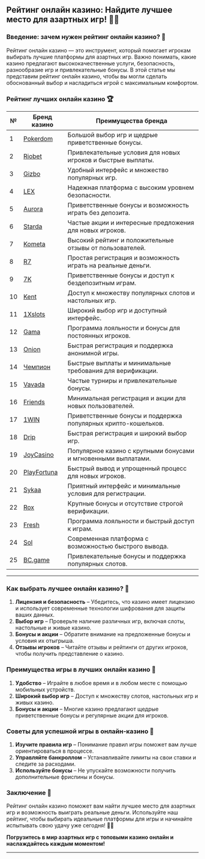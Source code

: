 ## Рейтинг онлайн казино: Найдите лучшее место для азартных игр! 🎰🏅

### Введение: зачем нужен рейтинг онлайн казино? 🎯

Рейтинг онлайн казино — это инструмент, который помогает игрокам выбирать лучшие платформы для азартных игр. Важно понимать, какие казино предлагают высококачественные услуги, безопасность, разнообразие игр и привлекательные бонусы. В этой статье мы представим рейтинг онлайн казино, чтобы вы могли сделать обоснованный выбор и насладиться игрой с максимальным комфортом.

### Рейтинг лучших онлайн казино 🏆

| №  | Бренд казино  | Преимущества бренда                                            |
|----|---------------|---------------------------------------------------------------|
| 1  | [Pokerdom](https://brandplay.link/4k77v2yx) | Большой выбор игр и щедрые приветственные бонусы.           |
| 2  | [Riobet](https://brandplay.link/7xBLTPyj) | Привлекательные условия для новых игроков и быстрые выплаты.  |
| 3  | [Gizbo](https://brandplay.link/bprXw4YV) | Удобный интерфейс и множество популярных игр.                |
| 4  | [LEX](https://brandplay.link/zW4hdDFV) | Надежная платформа с высоким уровнем безопасности.          |
| 5  | [Aurora](https://10trafic-stat2.com/click/668546556bcc6313411604bd/6766/13032/subaccount) | Приветственные бонусы и возможность играть без депозита.     |
| 6  | [Starda](https://brandplay.link/fB7xwRFL) | Частые акции и интересные предложения для новых игроков.      |
| 7  | [Kometa](https://brandplay.link/8ZymQJV8) | Высокий рейтинг и положительные отзывы от пользователей.      |
| 8  | [R7](https://brandplay.link/bMd3Yjsw) | Простая регистрация и возможность играть на реальные деньги.  |
| 9  | [7K](https://brandplay.link/BvQyFShp) | Приветственные бонусы и доступ к бездепозитным играм.       |
| 10 | [Kent](https://brandplay.link/Fv2WP3js) | Доступ к множеству популярных слотов и настольных игр.       |
| 11 | [1Xslots](https://brandplay.link/hSB1khtr) | Широкий выбор игр и доступный интерфейс.                     |
| 12 | [Gama](https://brandplay.link/j6NMKsDz) | Программа лояльности и бонусы для постоянных игроков.         |
| 13 | [Onion](https://brandplay.link/zBGRVpQ9) | Быстрая регистрация и поддержка анонимной игры.              |
| 14 | [Чемпион](https://temon-gter.cfd/go/lRq?p80412p304504pcc44t17455) | Быстрые выплаты и минимальные требования для верификации.    |
| 15 | [Vavada](https://vavadapartner.pro/?promo=ea5c9275-6854-4505-94fc-95ab18221945-linkb2) | Частые турниры и привлекательные бонусы.                      |
| 16 | [Friends](https://gofriends.vc/linkb2) | Минимальная регистрация и акции для новых пользователей.      |
| 17 | [1WIN](https://brandplay.link/smXVpBbG) | Приветственные бонусы и поддержка популярных крипто-кошельков. |
| 18 | [Drip](https://drp-ircp01.com/c07e6a3db) | Быстрая регистрация и широкий выбор игр.                     |
| 19 | [JoyCasino](https://rpc30.call2me.pro/?/ru/registration?apkpop=0&partner=p24970p3291217pc98f) | Популярное казино с крупными бонусами и мгновенными выплатами. |
| 20 | [PlayFortuna](https://fortunapromo.net/alt/playfortuna/registration?0dc4a9362a71feb7e3f165fb8e766f70) | Быстрый вывод и упрощенный процесс для новых игроков.       |
| 21 | [Sykaa](https://s-two-way.com/?source=linkb2&pid=30697) | Приятный интерфейс и минимальные условия для регистрации.     |
| 22 | [Rox](https://rox-pvwfpjgcxe.com/cb1ee18a5) | Крупные бонусы и отсутствие строгой верификации.              |
| 23 | [Fresh](https://fresh-eumwkxwao.com/c3f7b485d) | Программа лояльности и быстрый доступ к играм.                |
| 24 | [Sol](https://sol-mmtdzfbaco.com/cb2415bca) | Современная платформа с возможностью быстрого вывода.         |
| 25 | [BC.game](https://partnerbcgame.com/dcc53d441) | Привлекательные бонусы и поддержка популярных слотов.         |

---

### Как выбрать лучшее онлайн казино? 🎲

1. **Лицензия и безопасность** – Убедитесь, что казино имеет лицензию и использует современные технологии шифрования для защиты ваших данных.
2. **Выбор игр** – Проверьте наличие различных игр, включая слоты, настольные и живые казино.
3. **Бонусы и акции** – Обратите внимание на предложенные бонусы и условия их отыгрыша.
4. **Отзывы игроков** – Читайте отзывы и рейтинги от других игроков, чтобы получить представление о казино.

### Преимущества игры в лучших онлайн казино 🎉

1. **Удобство** – Играйте в любое время и в любом месте с помощью мобильных устройств.
2. **Широкий выбор игр** – Доступ к множеству слотов, настольных игр и живых казино.
3. **Бонусы и акции** – Многие казино предлагают щедрые приветственные бонусы и регулярные акции для игроков.

### Советы для успешной игры в онлайн-казино 🎯

1. **Изучите правила игр** – Понимание правил игры поможет вам лучше ориентироваться в процессе.
2. **Управляйте банкроллом** – Устанавливайте лимиты на свои ставки и следите за расходами.
3. **Используйте бонусы** – Не упускайте возможности получить дополнительные фриспины и бонусы.

### Заключение 📝

Рейтинг онлайн казино поможет вам найти лучшее место для азартных игр и возможность выиграть реальные деньги. Используйте наш рейтинг, чтобы выбирать идеальные платформы для игры и начинайте испытывать свою удачу уже сегодня! 🎰💵

**Погрузитесь в мир азартных игр с топовыми казино онлайн и наслаждайтесь каждым моментом!**

---
